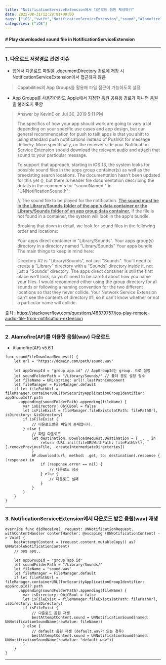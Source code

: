 ```yaml
---
title: "NotificationServiceExtension에서 다운로드 음원 재생하기"
date: 2022-08-31T12:29:01+09:00
tags: ["iOS","swift","NotificationServiceExtension","sound","Alamofire","AF"]
categories: ["iOS"]
---
```

####  # Play downloaded sound file in NotificationServiceExtension
***
### 1. 다운로드 저장경로 관련 이슈
- 앱에서 다운로드 파일을 .documentDirectory 경로에 저장 시 NotificationServiceExtension에서 접근되지 않음
> Capabilities의 App Groups를 활용해 파일 접근이 가능하도록 설정

- App Groups를 사용하더라도 Apple에서 지정한 음원 공유용 경로가 아니면 음원을 불러오지 못함
>Answer by KevinE on Jul 30, 2019 5:11 PM
>
>The specifics of how your app should work are going to vary a lot depending on your specific use cases and app design, but our general recommendation for push to talk apps is that you shift to using standard push notifications instead of PushKit for message delivery. More specifically, on the receiver side your Notification Service Extension should download the relevant audio and attach that sound to your particular message.
>
>To support that approach, starting in iOS 13, the system looks for possible sound files in the apps group container(s) as well as the preexisting search locations. The documentation hasn't been updated for this yet (), but there is header file documentation describing the details in the comments for "soundNamed:" in "UNNotificationSound.h":
>
>// The sound file to be played for the notification. <u><b>The sound must be in the Library/Sounds folder of the app's data container or the Library/Sounds folder of an app group data container.</b></u> If the file is not found in a container, the system will look in the app's bundle.
>
>Breaking that down in detail, we look for sound files in the following order and locations:
>
>Your apps direct container in "Library/Sounds". Your apps group(s) directory in a directory named "Library/Sounds" Your apps bundle The main things to keep in mind here:
>
>Directory #2 is "Library/Sounds", not just "Sounds". You'll need to create a "Library" directory with a "Sounds" directory inside it, not just a "Sounds" directory. The apps direct container is still the first place we'll look, so you'll need to be careful about how you name your files. I would recommend either using the group directory for all sounds or following a naming convention for the two different locations so that they never collide. Your Network Service Extension can't see the contents of directory #1, so it can't know whether or not a particular name will collide.

 출처 : https://stackoverflow.com/questions/48379757/ios-play-remote-audio-file-from-notification-extension


 ***
 ### 2. Alamofire(AF)를 이용한 음원(wav) 다운로드
- Alamofire(AF) v5.6.1

```
func soundFileDownloadRequest() {
    let url = "https://domain.com/path/sound.wav"

    let appGroupId = "group.app.id" // AppGroupId는 group. 으로 설정
    let soundFolderPath = "/Library/Sounds/" // 폴더 경로 설정 필수
    let fileName = URL(string: url)!.lastPathComponent
    let fileManager = FileManager.default
    if let filePathUrl = fileManager.containerURL(forSecurityApplicationGroupIdentifier: appGroupId)?.path
      .appending(soundFolderPath).appending(fileName) {
        var isDirectory: ObjCBool = false
        let isFileExist = fileManager.fileExists(atPath: filePathUrl, isDirectory: &isDirectory)
        if isFileExist {
            // 다운로드받은 파일이 존재합니다.
        } else {
            // 파일 다운로드
            let destination: DownloadRequest.Destination = { _, _ in
                return (URL.init(fileURLWithPath: filePathUrl), [.removePreviousFile, .createIntermediateDirectories])
            }
            AF.download(url, method: .get, to: destination).response { (response) in
                if (response.error == nil) {
                    // 다운로드 성공
                } else {
                    // 다운로드 실패
                }
            }
        }
    }
}
```

***
### 3. NotificationServiceExtension에서 다운로드 받은 음원(wav) 재생

```
override func didReceive(_ request: UNNotificationRequest, withContentHandler contentHandler: @escaping (UNNotificationContent) -> Void) {
    bestAttemptContent = (request.content.mutableCopy() as? UNMutableNotificationContent)
    // 이하 생략..

    let appGroupId = "group.app.id"
    let soundFolderPath = "/Library/Sounds/"
    let fileName = "sound.wav"
    let fileManager = FileManager.default
    if let filePathUrl = fileManager.containerURL(forSecurityApplicationGroupIdentifier: appGroupId)?.path
      .appending(soundFolderPath).appending(fileName) {
        var isDirectory: ObjCBool = false
        let isFileExist = fileManager.fileExists(atPath: filePathUrl, isDirectory: &isDirectory)
        if isFileExist {
            // 다운로드 음원 재생
            bestAttemptContent.sound = UNNotificationSound(named: UNNotificationSoundName(rawValue: fileName))
        } else {
            // default 음원 재생 (default.wav가 있는 경우)
            bestAttemptContent.sound = UNNotificationSound(named: UNNotificationSoundName(rawValue: "default.wav"))
        }
    }
}
```

---
